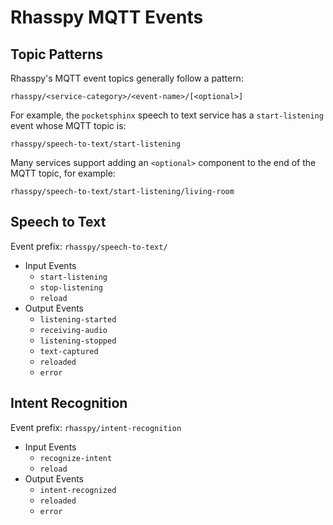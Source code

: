 # Rhasspy MQTT Events

## Topic Patterns

Rhasspy's MQTT event topics generally follow a pattern:

```
rhasspy/<service-category>/<event-name>/[<optional>]
```

For example, the `pocketsphinx` speech to text service has a `start-listening` event whose MQTT topic is:

```
rhasspy/speech-to-text/start-listening
```

Many services support adding an `<optional>` component to the end of the MQTT topic, for example:

```
rhasspy/speech-to-text/start-listening/living-room
```

## Speech to Text

Event prefix: `rhasspy/speech-to-text/`

* Input Events
    * `start-listening`
    * `stop-listening`
    * `reload`
* Output Events
    * `listening-started`
    * `receiving-audio`
    * `listening-stopped`
    * `text-captured`
    * `reloaded`
    * `error`


## Intent Recognition

Event prefix: `rhasspy/intent-recognition`

* Input Events
    * `recognize-intent`
    * `reload`
* Output Events
    * `intent-recognized`
    * `reloaded`
    * `error`
